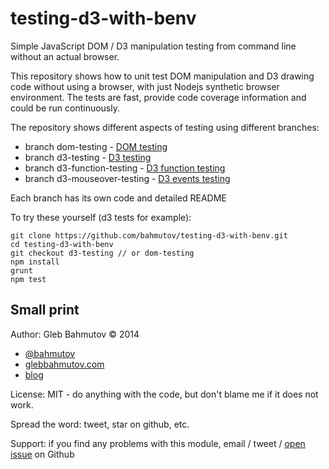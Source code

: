 # testing-d3-with-benv

Simple JavaScript DOM / D3 manipulation testing from command line
without an actual browser.

This repository shows how to unit test DOM manipulation and
D3 drawing code without using a browser, with just Nodejs synthetic
browser environment. The tests are fast, provide code coverage information
and could be run continuously.

The repository shows different aspects of testing using different branches:

* branch dom-testing - [DOM testing](https://github.com/bahmutov/testing-d3-with-benv/tree/dom-testing)
* branch d3-testing - [D3 testing](https://github.com/bahmutov/testing-d3-with-benv/tree/d3-testing)
* branch d3-function-testing - [D3 function testing](https://github.com/bahmutov/testing-d3-with-benv/tree/d3-function-testing)
* branch d3-mouseover-testing - [D3 events testing](https://github.com/bahmutov/testing-d3-with-benv/tree/d3-mouseover-testing)

Each branch has its own code and detailed README

To try these yourself (d3 tests for example):

    git clone https://github.com/bahmutov/testing-d3-with-benv.git
    cd testing-d3-with-benv
    git checkout d3-testing // or dom-testing
    npm install
    grunt
    npm test

## Small print

Author: Gleb Bahmutov &copy; 2014

* [@bahmutov](https://twitter.com/bahmutov)
* [glebbahmutov.com](http://glebbahmutov.com)
* [blog](http://bahmutov.calepin.co/)

License: MIT - do anything with the code, but don't blame me if it does not work.

Spread the word: tweet, star on github, etc.

Support: if you find any problems with this module, email / tweet /
[open issue](https://github.com/bahmutov/testing-d3-with-benv/issues) on Github
